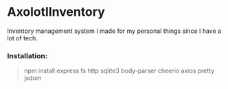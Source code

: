 # AxolotlInventory

Inventory management system I made for my personal things since I have a lot of tech.

### Installation:

> npm install express fs http sqlite3 body-parser cheerio axios pretty jsdom
